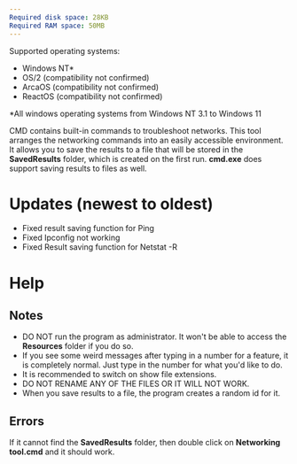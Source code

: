 ```yaml
---
Required disk space: 28KB
Required RAM space: 50MB
---
```

Supported operating systems:
- Windows NT*
- OS/2 (compatibility not confirmed)
- ArcaOS (compatibility not confirmed)
- ReactOS (compatibility not confirmed)

*All windows operating systems from Windows NT 3.1 to Windows 11

CMD contains built-in commands to troubleshoot networks. 
This tool arranges the networking commands into an easily accessible environment.
It allows you to save the results to a file that will be 
stored in the **SavedResults** folder, which is created on the first run.
**cmd.exe** does support saving results to files as well.         
# Updates (newest to oldest)
- Fixed result saving function for Ping
- Fixed Ipconfig not working
- Fixed Result saving function for Netstat -R

# Help
## Notes
- DO NOT run the program as administrator. It won't be able to access the **Resources** folder if you do so.
- If you see some weird messages after typing in a number for a feature, it is completely normal. Just type in the number for what you'd like to do.
- It is recommended to switch on show file extensions.
- DO NOT RENAME ANY OF THE FILES OR IT WILL NOT WORK.
- When you save results to a file, the program creates a random id for it.
  
## Errors

If it cannot find the **SavedResults** folder,
then double click on **Networking tool.cmd** and it should work.
